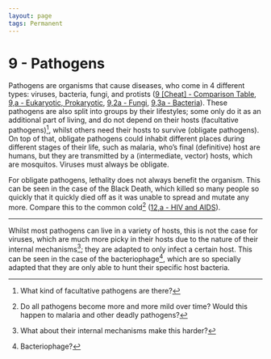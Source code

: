 ```yaml
---
layout: page
tags: Permanent 
---
```


# 9 - Pathogens

Pathogens are organisms that cause diseases, who come in 4 different types: viruses, bacteria, fungi, and protists ([9 [Cheat] - Comparison Table](9%20[Cheat]%20-%20Comparison%20Table), [9,a - Eukaryotic, Prokaryotic](9,a%20-%20Eukaryotic,%20Prokaryotic), [9,2a - Fungi](9,2a%20-%20Fungi.md), [9,3a - Bacteria](9,3a%20-%20Bacteria.md)). These pathogens are also split into groups by their lifestyles; some only do it as an additional part of living, and do not depend on their hosts (facultative pathogens)[^1], whilst others need their hosts to survive (obligate pathogens). On top of that, obligate pathogens could inhabit different places during different stages of their life, such as malaria, who’s final (definitive) host are humans, but they are transmitted by a (intermediate, vector) hosts, which are mosquitos. Viruses must always be obligate.

For obligate pathogens, lethality does not always benefit the organism. This can be seen in the case of the Black Death, which killed so many people so quickly that it quickly died off as it was unable to spread and mutate any more. Compare this to the common cold[^2] ([12,a - HIV and AIDS](12,a%20-%20HIV%20and%20AIDS)). 

---

Whilst most pathogens can live in a variety of hosts, this is not the case for viruses, which are much more picky in their hosts due to the nature of their internal mechanisms[^3]; they are adapted to only infect a certain host. This can be seen in the case of the bacteriophage[^4], which are so specially adapted that they are only able to hunt their specific host bacteria.

[^1]: What kind of facultative pathogens are there?
[^2]: Do all pathogens become more and more mild over time?  Would this happen to malaria and other deadly pathogens?
[^3]: What about their internal mechanisms make this harder?
[^4]: Bacteriophage?